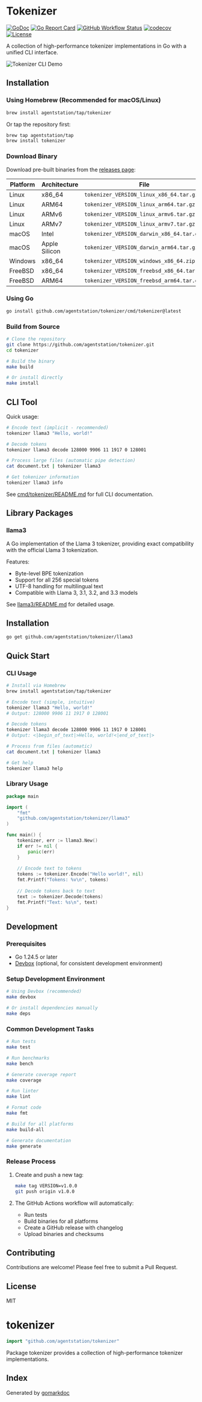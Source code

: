 # Tokenizer

[![GoDoc](http://img.shields.io/badge/go-documentation-blue.svg?style=flat-square)](https://pkg.go.dev/github.com/agentstation/tokenizer)
[![Go Report Card](https://goreportcard.com/badge/github.com/agentstation/tokenizer?style=flat-square)](https://goreportcard.com/report/github.com/agentstation/tokenizer)
[![GitHub Workflow Status](https://img.shields.io/github/actions/workflow/status/agentstation/tokenizer/ci.yaml?style=flat-square)](https://github.com/agentstation/tokenizer/actions)
[![codecov](https://codecov.io/gh/agentstation/tokenizer/graph/badge.svg?token=EDNFP6DQLW)](https://codecov.io/gh/agentstation/tokenizer)
[![License](http://img.shields.io/badge/license-mit-blue.svg?style=flat-square)](https://raw.githubusercontent.com/agentstation/tokenizer/master/LICENSE)

A collection of high-performance tokenizer implementations in Go with a unified CLI interface.

![Tokenizer CLI Demo](docs/demo.svg)

## Installation

### Using Homebrew (Recommended for macOS/Linux)

```bash
brew install agentstation/tap/tokenizer
```

Or tap the repository first:

```bash
brew tap agentstation/tap
brew install tokenizer
```

### Download Binary

Download pre-built binaries from the [releases page](https://github.com/agentstation/tokenizer/releases/latest):

| Platform | Architecture | File |
|----------|-------------|------|
| Linux | x86_64 | `tokenizer_VERSION_linux_x86_64.tar.gz` |
| Linux | ARM64 | `tokenizer_VERSION_linux_arm64.tar.gz` |
| Linux | ARMv6 | `tokenizer_VERSION_linux_armv6.tar.gz` |
| Linux | ARMv7 | `tokenizer_VERSION_linux_armv7.tar.gz` |
| macOS | Intel | `tokenizer_VERSION_darwin_x86_64.tar.gz` |
| macOS | Apple Silicon | `tokenizer_VERSION_darwin_arm64.tar.gz` |
| Windows | x86_64 | `tokenizer_VERSION_windows_x86_64.zip` |
| FreeBSD | x86_64 | `tokenizer_VERSION_freebsd_x86_64.tar.gz` |
| FreeBSD | ARM64 | `tokenizer_VERSION_freebsd_arm64.tar.gz` |

### Using Go

```bash
go install github.com/agentstation/tokenizer/cmd/tokenizer@latest
```

### Build from Source

```bash
# Clone the repository
git clone https://github.com/agentstation/tokenizer.git
cd tokenizer

# Build the binary
make build

# Or install directly
make install
```

## CLI Tool

Quick usage:

```bash
# Encode text (implicit - recommended)
tokenizer llama3 "Hello, world!"

# Decode tokens
tokenizer llama3 decode 128000 9906 11 1917 0 128001

# Process large files (automatic pipe detection)
cat document.txt | tokenizer llama3

# Get tokenizer information
tokenizer llama3 info
```

See [cmd/tokenizer/README.md](cmd/tokenizer/README.md) for full CLI documentation.

## Library Packages

### llama3

A Go implementation of the Llama 3 tokenizer, providing exact compatibility with the official Llama 3 tokenization.

Features:
- Byte-level BPE tokenization
- Support for all 256 special tokens
- UTF-8 handling for multilingual text
- Compatible with Llama 3, 3.1, 3.2, and 3.3 models

See [llama3/README.md](llama3/README.md) for detailed usage.

## Installation

```bash
go get github.com/agentstation/tokenizer/llama3
```

## Quick Start

### CLI Usage

```bash
# Install via Homebrew
brew install agentstation/tap/tokenizer

# Encode text (simple, intuitive)
tokenizer llama3 "Hello, world!"
# Output: 128000 9906 11 1917 0 128001

# Decode tokens
tokenizer llama3 decode 128000 9906 11 1917 0 128001
# Output: <|begin_of_text|>Hello, world!<|end_of_text|>

# Process from files (automatic)
cat document.txt | tokenizer llama3

# Get help
tokenizer llama3 help
```

### Library Usage

```go
package main

import (
    "fmt"
    "github.com/agentstation/tokenizer/llama3"
)

func main() {
    tokenizer, err := llama3.New()
    if err != nil {
        panic(err)
    }
    
    // Encode text to tokens
    tokens := tokenizer.Encode("Hello world!", nil)
    fmt.Printf("Tokens: %v\n", tokens)
    
    // Decode tokens back to text
    text := tokenizer.Decode(tokens)
    fmt.Printf("Text: %s\n", text)
}
```

## Development

### Prerequisites

- Go 1.24.5 or later
- [Devbox](https://www.jetify.com/devbox) (optional, for consistent development environment)

### Setup Development Environment

```bash
# Using Devbox (recommended)
make devbox

# Or install dependencies manually
make deps
```

### Common Development Tasks

```bash
# Run tests
make test

# Run benchmarks
make bench

# Generate coverage report
make coverage

# Run linter
make lint

# Format code
make fmt

# Build for all platforms
make build-all

# Generate documentation
make generate
```

### Release Process

1. Create and push a new tag:
   ```bash
   make tag VERSION=v1.0.0
   git push origin v1.0.0
   ```

2. The GitHub Actions workflow will automatically:
   - Run tests
   - Build binaries for all platforms
   - Create a GitHub release with changelog
   - Upload binaries and checksums

## Contributing

Contributions are welcome! Please feel free to submit a Pull Request.

## License

MIT

<!-- gomarkdoc:embed:start -->

<!-- Code generated by gomarkdoc. DO NOT EDIT -->

# tokenizer

```go
import "github.com/agentstation/tokenizer"
```

Package tokenizer provides a collection of high\-performance tokenizer implementations.

## Index



Generated by [gomarkdoc](<https://github.com/princjef/gomarkdoc>)


<!-- gomarkdoc:embed:end -->